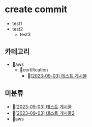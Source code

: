 # create commit
- test1
- test2
  - test3
## 카테고리
- 📂aws
  - 📂certification
    - 📄[[2023-09-03] 테스트 게시물](https://github.com/kimbongjune/test-ssss/blob/main/aws%2Fcertification%2F2023-09-03_%ED%85%8C%EC%8A%A4%ED%8A%B8%20%EA%B2%8C%EC%8B%9C%EB%AC%BC.md)
## 미분류
- 📄[[2023-09-03] 테스트 게시물](https://github.com/kimbongjune/test-ssss/blob/main/2023-09-03_%ED%85%8C%EC%8A%A4%ED%8A%B8%20%EA%B2%8C%EC%8B%9C%EB%AC%BC.md)
- 📄[[2023-09-03] 테스트 게시물2](https://github.com/kimbongjune/test-ssss/blob/main/2023-09-03_%ED%85%8C%EC%8A%A4%ED%8A%B8%20%EA%B2%8C%EC%8B%9C%EB%AC%BC2.md)
- 📂aws
